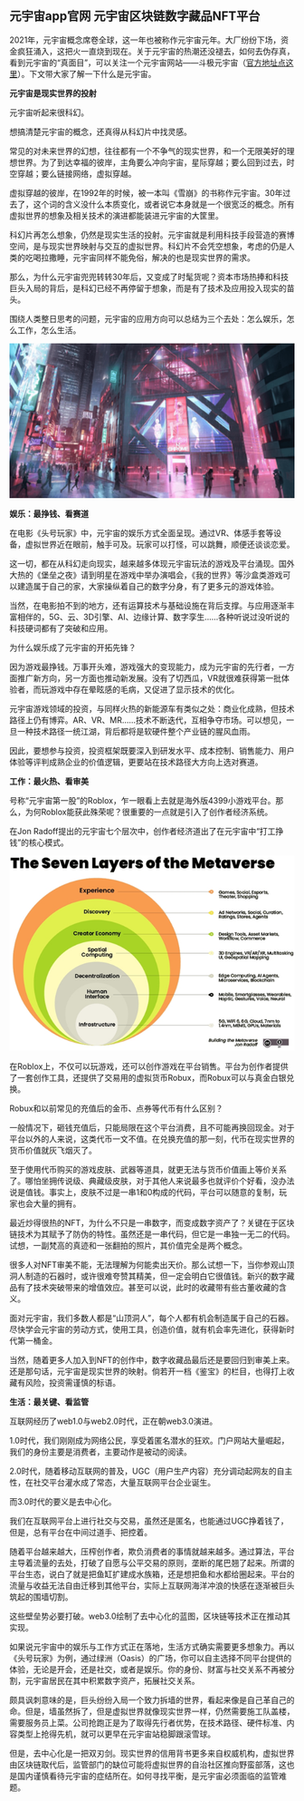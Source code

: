 ## 元宇宙app官网 元宇宙区块链数字藏品NFT平台

2021年，元宇宙概念席卷全球，这一年也被称作元宇宙元年。大厂纷纷下场，资金疯狂涌入，这把火一直烧到现在。关于元宇宙的热潮还没褪去，如何去伪存真，看到元宇宙的“真面目”，可以关注一个元宇宙网站——斗极元宇宙（[官方地址点这里](https://demo.metabd.io/)）。下文带大家了解一下什么是元宇宙。

**元宇宙是现实世界的投射**

元宇宙听起来很科幻。

想搞清楚元宇宙的概念，还真得从科幻片中找灵感。

常见的对未来世界的幻想，往往都有一个不争气的现实世界，和一个无限美好的理想世界。为了到达幸福的彼岸，主角要么冲向宇宙，星际穿越；要么回到过去，时空穿越；要么链接网络，虚拟穿越。

虚拟穿越的彼岸，在1992年的时候，被一本叫《雪崩》的书称作元宇宙。30年过去了，这个词的含义没什么本质变化，或者说它本身就是一个很宽泛的概念。所有虚拟世界的想象及相关技术的演进都能装进元宇宙的大筐里。

科幻片再怎么想象，仍然是现实生活的投射。元宇宙就是利用科技手段营造的赛博空间，是与现实世界映射与交互的虚拟世界。科幻片不会凭空想象，考虑的仍是人类的吃喝拉撒睡，元宇宙同样不能免俗，解决的也是现实世界的需求。

那么，为什么元宇宙兜兜转转30年后，又变成了时髦货呢？资本市场热捧和科技巨头入局的背后，是科幻已经不再停留于想象，而是有了技术及应用投入现实的苗头。

围绕人类整日思考的问题，元宇宙的应用方向可以总结为三个去处：怎么娱乐，怎么工作，怎么生活。

![配图一](20220630154025.png)

**娱乐：最挣钱、看赛道**

在电影《头号玩家》中，元宇宙的娱乐方式全面呈现。通过VR、体感手套等设备，虚拟世界近在眼前，触手可及。玩家可以打怪，可以跳舞，顺便还谈谈恋爱。

这一切，都在从科幻走向现实，越来越多体现元宇宙玩法的游戏及平台涌现。国外大热的《堡垒之夜》请到明星在游戏中举办演唱会，《我的世界》等沙盒类游戏可以建造属于自己的家，大家操纵着自己的数字分身，有了更多元的游戏体验。

当然，在电影拍不到的地方，还有运算技术与基础设施在背后支撑。与应用逐渐丰富相伴的，5G、云、3D引擎、AI、边缘计算、数字孪生……各种听说过没听说的科技硬词都有了突破和应用。

为什么娱乐成了元宇宙的开拓先锋？

因为游戏最挣钱。万事开头难，游戏强大的变现能力，成为元宇宙的先行者，一方面推广新方向，另一方面也推动新发展。没有了切西瓜，VR就很难获得第一批体验者，而玩游戏中存在晕眩感的毛病，又促进了显示技术的优化。

元宇宙游戏领域的投资，与同样火热的新能源车有类似之处：商业化成熟，但技术路径上仍有博弈。AR、VR、MR……技术不断迭代，互相争夺市场。可以想见，一旦一种技术路径一统江湖，背后都将是软硬件整个产业链的腥风血雨。

因此，要想参与投资，投资框架既要深入到研发水平、成本控制、销售能力、用户体验等评判成熟企业的价值逻辑，更要站在技术路径大方向上选对赛道。

**工作：最火热、看审美**

号称“元宇宙第一股”的Roblox，乍一眼看上去就是海外版4399小游戏平台。那么，为何Roblox能获此殊荣呢？很重要的一点就是引入了创作者经济系统。

在Jon Radoff提出的元宇宙七个层次中，创作者经济道出了在元宇宙中“打工挣钱”的核心模式。

![配图一](W020220627765175299664.png)

在Roblox上，不仅可以玩游戏，还可以创作游戏在平台销售。平台为创作者提供了一套创作工具，还提供了交易用的虚拟货币Robux，而Robux可以与真金白银兑换。

Robux和以前常见的充值后的金币、点券等代币有什么区别？

一般情况下，砸钱充值后，只能局限在这个平台消费，且不可能再换回现金。对于平台以外的人来说，这类代币一文不值。在兑换充值的那一刻，代币在现实世界的货币价值就灰飞烟灭了。

至于使用代币购买的游戏皮肤、武器等道具，就更无法与货币价值画上等价关系了。哪怕坐拥传说级、典藏级皮肤，对于其他人来说最多也就评价个好看，没办法说是值钱。事实上，皮肤不过是一串1和0构成的代码，平台可以随意的复制，玩家也会大量的拥有。

最近炒得很热的NFT，为什么不只是一串数字，而变成数字资产了？关键在于区块链技术为其赋予了防伪的特性。虽然还是一串代码，但它是一串独一无二的代码。试想，一副梵高的真迹和一张翻拍的照片，其价值完全是两个概念。

很多人对NFT审美不能，无法理解为何能卖出天价。那么试想一下，当你参观山顶洞人制造的石器时，或许很难夸赞其精美，但一定会明白它很值钱。新兴的数字藏品有了技术突破带来的增值效应。甚至可以说，此时的收藏带有些古董收藏的含义。

面对元宇宙，我们多数人都是“山顶洞人”，每个人都有机会制造属于自己的石器。尽快学会元宇宙的劳动方式，使用工具，创造价值，就有机会率先进化，获得新时代第一桶金。

当然，随着更多人加入到NFT的创作中，数字收藏品最后还是要回归到审美上来。还是那句话，元宇宙是现实世界的映射。倘若开一档《鉴宝》的栏目，也得打上收藏有风险，投资需谨慎的标语。

**生活：最关键、看监管**

互联网经历了web1.0与web2.0时代，正在朝web3.0演进。

1.0时代，我们刚刚成为网络公民，享受着匿名潜水的狂欢。门户网站大量崛起，我们的身份主要是消费者，主要动作是被动的阅读。

2.0时代，随着移动互联网的普及，UGC（用户生产内容）充分调动起网友的自主性，在社交平台灌水成了常态，大量互联网平台企业诞生。

而3.0时代的要义是去中心化。

我们在互联网平台上进行社交与交易，虽然还是匿名，也能通过UGC挣着钱了，但是，总有平台在中间过道手、把控着。

随着平台越来越大，压榨创作者，欺负消费者的事情就越来越多。通过算法，平台主导着流量的去处，打破了自愿与公平交易的原则，垄断的尾巴翘了起来。所谓的平台生态，说白了就是把鱼缸扩建成水族箱，还是想把鱼和水都给圈起来。平台的流量与收益无法自由迁移到其他平台，实际上互联网海洋冲浪的快感在逐渐被巨头筑起的围墙切割。

这些壁垒势必要打破。web3.0绘制了去中心化的蓝图，区块链等技术正在推动其实现。

如果说元宇宙中的娱乐与工作方式正在落地，生活方式确实需要更多想象力。再以《头号玩家》为例，通过绿洲（Oasis）的广场，你可以自主选择不同平台提供的体验，无论是开会，还是社交，或者是娱乐。你的身份、财富与社交关系不再被分割，元宇宙居民在其中积累数字资产，拓展社交关系。

颇具讽刺意味的是，巨头纷纷入局一个致力拆墙的世界，看起来像是自己革自己的命。但是，墙虽然拆了，但是虚拟世界就像现实世界一样，仍然需要施工队盖楼，需要服务员上菜。公司抢跑正是为了取得先行者优势，在技术路径、硬件标准、内容类型上抢得先机，就可以更早在元宇宙站稳脚跟滚雪球。

但是，去中心化是一把双刃剑。现实世界的信用背书更多来自权威机构，虚拟世界由区块链取代后，监管部门的缺位可能将虚拟世界的自治社区推向野蛮部落，这也是国内谨慎看待元宇宙的症结所在。如何寻找平衡，是元宇宙必须面临的监管难题。